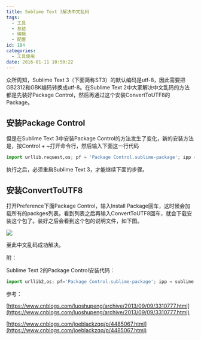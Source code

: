 ```yaml
---
title: Sublime Text 3解决中文乱码
tags:
  - 工具
  - 总结
  - 编辑
  - 配置
id: 184
categories:
  - 工具使用
date: 2016-01-11 10:50:22
---
```


众所周知，Sublime Text 3（下面简称ST3）的默认编码是utf-8，因此需要把GB2312和GBK编码转换成utf-8。在Sublime Text 2中大家解决中文乱码的方法都是先装好Package Control，然后再通过这个安装ConvertToUTF8的Package。

<!--more-->

## 安装Package Control

但是在Sublime Text 3中安装Package Control的方法发生了变化，新的安装方法是，按Control + ~打开命令行，然后输入下面这一行代码

``` python
import urllib.request,os; pf = 'Package Control.sublime-package'; ipp = sublime.installed_packages_path(); urllib.request.install_opener( urllib.request.build_opener( urllib.request.ProxyHandler()) ); open(os.path.join(ipp, pf), 'wb').write(urllib.request.urlopen( 'http://sublime.wbond.net/' + pf.replace(' ','%20')).read())
```

执行之后，必须重启Sublime Text 3，才能继续下面的步骤。

## 安装ConvertToUTF8

打开Preference下面Package Control，输入Install Package回车，这时候会加载所有的packges列表。看到列表之后再输入ConvertToUTF8回车，就会下载安装这个包了。装好之后会看到这个包的说明文件，如下图。

![](http://ww2.sinaimg.cn/large/70dcc3a2gw1e909tgk2vjj20qm0l844b.jpg)

至此中文乱码成功解决。

附：

Sublime Text 2的Package Control安装代码：

``` python
import urllib2,os; pf='Package Control.sublime-package'; ipp = sublime.installed_packages_path(); os.makedirs( ipp ) if not os.path.exists(ipp) else None; urllib2.install_opener( urllib2.build_opener( urllib2.ProxyHandler( ))); open( os.path.join( ipp, pf), 'wb' ).write( urllib2.urlopen( 'http://sublime.wbond.net/' +pf.replace( ' ','%20' )).read()); print( 'Please restart Sublime Text to finish installation')
```

参考：

[https://www.cnblogs.com/luoshupeng/archive/2013/09/09/3310777.html](https://www.cnblogs.com/luoshupeng/archive/2013/09/09/3310777.html)

[https://www.cnblogs.com/joeblackzqq/p/4485067.html](https://www.cnblogs.com/joeblackzqq/p/4485067.html)